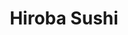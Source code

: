 ---
layout: place
title: "Hiroba Sushi"
permalink: /nevada/sparks/hiroba-sushi.html
stateAbbr: NV
stateName: Nevada
cityName: Sparks
seo:
  name: "Hiroba Sushi"
  type: Restaurant
  links: http://hirobasushinv.com/
description: "Looking for sushi in Sparks, Nevada? Check out Hiroba Sushi for a delightful Japanese dining experience. Enjoy a variety of sushi and other dishes in a welco..."
place_id: ChIJI-1XA7k-mYAR-vHkVFou5BI
photos:
  - name: >-
      places/ChIJI-1XA7k-mYAR-vHkVFou5BI/photos/AeeoHcLXZOKrjthfq0SrRlhcX5ywtK_bEk1lOkhq4Dd6QkKUCKGP3GmdxCbP_IFWxzAcIrTh3Dp0F1eprLXB69Xv36F2mDQ_wso79_oJCgaU6xMWrInBd0kos51xDGm-2BDat6B2jTmwP0sV9h_9r7VI_zHvJDmKs7HUb699s_F4gQqzFDJ3nz1FIr3qbTQruVyq2cxSUPeJ-FW1hJfLT2SFYeWNXJ4x6aN8uCzQ-YIu3NDzPLVVrUIRCNYSmFuEj2D8cDS2ulhkmfcfbG27cGmlg8FCy_iLf33Tr8_Q_juclYXiNMgXDbZYNAvc0xRepH9CBWWMYjumebMChKBFdlYYtAI8eL3g_1U2XMB-0MyE-_FugHTZzzsP85AyFO2VSdAiL0wyLdbsslZDRTh9qCiunkCkiEk-mP4aDiuK_ATsDFOO5A
    widthPx: 4032
    heightPx: 3024
    authorAttributions:
      - displayName: Won Yim
        uri: https://maps.google.com/maps/contrib/110903400351710204863
        photoUri: >-
          https://lh3.googleusercontent.com/a-/ALV-UjUfifxH-XkHBid0PtZU4SOB5p1JBhVrhAy5qMsFbwHVXwOrOvwsGg=s100-p-k-no-mo
    flagContentUri: >-
      https://www.google.com/local/imagery/report/?cb_client=maps_api_places.places_api&image_key=!1e10!2sCIHM0ogKEICAgICEvtjzGQ&hl=en-US
    googleMapsUri: >-
      https://www.google.com/maps/place//data=!3m4!1e2!3m2!1sCIHM0ogKEICAgICEvtjzGQ!2e10!4m2!3m1!1s0x80993eb90357ed23:0x12e42e5a54e4f1fa
  - name: >-
      places/ChIJI-1XA7k-mYAR-vHkVFou5BI/photos/AeeoHcJQhU5-J6WHQFMdlt_JR3EzeahpDFvatxv2ytCPCx6jYGZXo5Weuo7INu3yBbcgIo64zL28yX6xT008u_j7Rv8_1epTp0XTr8iig1m3h_sG2gZHMCbgsY4K5koaz8EOas8wz-MLLS-1VyO2k3N9Qfre766GNEUchBYw54SabVM-VQnDZmll95J1iL-DQc4L8VYF-gIoziRDzRMDOJQ-spGCxwJCfaalD5ffrX18gNlUV0hS2JenfFuyoumEbLAcOvSjmkbBxtjL0fGMGQ9w3N_0nF83aljyqubjTcGabiWPpg0dWkthdGdGma_upQDyzvWDhR7HxBZVsM4-vHEAnEwvkcraajAPR2ZgVlMYOPZwaDl0ZU_LbIgRNxDSFPUH92jPfCtvCWazPT2_VpDoEKt4Lr3EWgTpEj9BiCByDVbYjhA
    widthPx: 4080
    heightPx: 3072
    authorAttributions:
      - displayName: April Heinsch
        uri: https://maps.google.com/maps/contrib/109843795453877046003
        photoUri: >-
          https://lh3.googleusercontent.com/a-/ALV-UjVd2_O0G5p6H5lu9nBWlO8wVjkcmSPNaRkK7GQPqKOnJMsNmMlBrw=s100-p-k-no-mo
    flagContentUri: >-
      https://www.google.com/local/imagery/report/?cb_client=maps_api_places.places_api&image_key=!1e10!2sCIHM0ogKEICAgIC_qpSUgAE&hl=en-US
    googleMapsUri: >-
      https://www.google.com/maps/place//data=!3m4!1e2!3m2!1sCIHM0ogKEICAgIC_qpSUgAE!2e10!4m2!3m1!1s0x80993eb90357ed23:0x12e42e5a54e4f1fa
  - name: >-
      places/ChIJI-1XA7k-mYAR-vHkVFou5BI/photos/AeeoHcIZAPemZmE4p3gmvWZAFm1oQ9mHer4elu3K6t336N2Ezf8Yn8OXmLvBhs7RS7UGenHsw68pIPPivOgQMEpi5-9hsKcueaNXQO2cLcHsaSvDFaf3fO5xz88DUelmM8Rl4u5Yahlnfea84QuCxI61l86DDf6CDp74_cITbLAHjiWRVTZuLonig3eKo-KQ67zHdfr-hB2ZbJK4nVig4ebpCQ7fOymIOTKR7dZRo_gJHnzJtjVdP9e_DFGy_NsFC3I7WXTDBv7jvSV3zJwzj4ylY5wLMC2QJ3pHYCiQlMA8VVKSCW2aiT2rnMT7VRw00Bq2MaV437hTxnFDdqx8lFgFmkmSCIVNFcTruiCkKFiEtK3ldgT-uFfFxqjXivco9fk-AJhzszU9rHGdLhXb_pYmFAmK5gFrfXdjWQNC9yk8TdjP22TI
    widthPx: 4000
    heightPx: 3000
    authorAttributions:
      - displayName: Mox Wanderer
        uri: https://maps.google.com/maps/contrib/106106842958733038343
        photoUri: >-
          https://lh3.googleusercontent.com/a-/ALV-UjUXLtp920EmTvZkv8FPgKn59hwrAShx_G2U2sRarWfoIIXK-8pg=s100-p-k-no-mo
    flagContentUri: >-
      https://www.google.com/local/imagery/report/?cb_client=maps_api_places.places_api&image_key=!1e10!2sCIHM0ogKEICAgICN-seLmwE&hl=en-US
    googleMapsUri: >-
      https://www.google.com/maps/place//data=!3m4!1e2!3m2!1sCIHM0ogKEICAgICN-seLmwE!2e10!4m2!3m1!1s0x80993eb90357ed23:0x12e42e5a54e4f1fa
  - name: >-
      places/ChIJI-1XA7k-mYAR-vHkVFou5BI/photos/AeeoHcK5kx-06NYaVCCCDa_8FhB6cH662_pSiY6S19Yt29w7boab6m86kmcuBO26JXozJjIjJHUG0twYVOtztJOv4GuNkEcxHx7kQUTBJVSeOqeDpoGTmyoV0Wqb-0FEPDhvxElPaqIFc49BtT04b9VpMMfncAtrJAKc9KW0DXVQ7jIt5lhQTNk-SS7MHF4Cg2Kz6xuQ1LQWnpUY-btQMbc3Zy5-cEszCO3BAzuTxEN1Z3UBfdT68ZnyoHtZH9Z84ZHtt-jIJmMcS1XqStVQ1_Q2CmfDNp47AR4_noRg7CThDKUa5WI92pY5OXea77VwkfNV2obcBtpcw6PJ3EI8CUHoqD5X4zTy15j0o3NY2mJPxuKsxguEs2pDrVzvBBD08JvLUzCyXcisx4SoSxW8v8oqCLUlvycCF0YaE-tpZjIMLrI6iU2W_N8qk9JmN7432CDm
    widthPx: 3000
    heightPx: 4000
    authorAttributions:
      - displayName: TEUILA GALLOWAY
        uri: https://maps.google.com/maps/contrib/103260228162056804899
        photoUri: >-
          https://lh3.googleusercontent.com/a/ACg8ocJE51xtROjSOlJYUhPifAC2x2fHzBB9OUQ_tu8OXSxKSbufs9PA=s100-p-k-no-mo
    flagContentUri: >-
      https://www.google.com/local/imagery/report/?cb_client=maps_api_places.places_api&image_key=!1e10!2sCIABIhADydER5C1nfmfvbyIACTln&hl=en-US
    googleMapsUri: >-
      https://www.google.com/maps/place//data=!3m4!1e2!3m2!1sCIABIhADydER5C1nfmfvbyIACTln!2e10!4m2!3m1!1s0x80993eb90357ed23:0x12e42e5a54e4f1fa
  - name: >-
      places/ChIJI-1XA7k-mYAR-vHkVFou5BI/photos/AeeoHcJQwAKDSrjv8HMcZNeJ8AOiu__rfnM07o5O7JeNbdSbOtC-DICWzpPQ_fb3k0duQAGjTQxRQUiNI_Xyz8oW1lXQVPbFYqj5jHnMwQLPisQDqcOu_F0vuHXbxcMDVt3zjp-EFxwrLZYKc_F1oCkR0z7GzwhMCuRj9ljMZBeDILiN_Z6Yei3u3QfDcJsfBhpAnurN3_z82jYwi9O10FZQ19mJfMpIPG_HyUmAPqiGOWIG8L8n9lIc7lxUGppWfEa5PTu5XTlWhY_vqkUB1orWD7Qnt1L1YsnCMUL4x7XKq_m47Slb7NyncsfesDmLPvYAJ4CYjvo4uU3ejz8bZEAPxIzsdHuTKkPxD2LF3oCuBRc-hR3akB8H3OO8G5P0IiRiH-PS5HcLxFh7jCFYjqLnbE9FHMvrdcESVe0UPAdxzqmtysu8
    widthPx: 4080
    heightPx: 3072
    authorAttributions:
      - displayName: Chad Grayot
        uri: https://maps.google.com/maps/contrib/110214733861195633070
        photoUri: >-
          https://lh3.googleusercontent.com/a-/ALV-UjV6Ldh2INN3h2sSLiZIPaDgIu_KAMdhH8tP7m011snGUKDAKQU=s100-p-k-no-mo
    flagContentUri: >-
      https://www.google.com/local/imagery/report/?cb_client=maps_api_places.places_api&image_key=!1e10!2sCIHM0ogKEICAgIC1-66-1gE&hl=en-US
    googleMapsUri: >-
      https://www.google.com/maps/place//data=!3m4!1e2!3m2!1sCIHM0ogKEICAgIC1-66-1gE!2e10!4m2!3m1!1s0x80993eb90357ed23:0x12e42e5a54e4f1fa
  - name: >-
      places/ChIJI-1XA7k-mYAR-vHkVFou5BI/photos/AeeoHcKtQ6hYy2IoRSIhYwPIhHY-KGCXDaRg7EgyFXphIC_GzTnFjz5LdO6GWTAbXFj-jaQXwoSrBDk4Qk2g-CBcP3qijtnbMn997cFUPeNg5qpiHihMdMpKgZd3IuLv2RoLnm-pDliLQp00-zhR-XoH2PHPUlVXuVrlb24wcgDLGxU5OKa9ypy1I5nRbwZHsYQ8U1ECHCAyB_Kv99gws4Nn_RRleuWEpm6n_ZwmFIO5jarFLT54IkO__NKqJWW5UAHu2ARjHRpWmrjzdJIzGzuU7M6R_nKVldWOPbsLFqFCin2Ub_vlDMKk-YuBo9oeZ4ydv8vMyVP8F5mVgrNidYqrH1OWlRhvI66oN_2claxJqGPmwLoYrn7OmknLqcQNPxjLJyWAjJEP_Gwpf2jFcBT7rUQaQdLVgvo6Fv1UEw
    widthPx: 2268
    heightPx: 4032
    authorAttributions:
      - displayName: Jim Gaston
        uri: https://maps.google.com/maps/contrib/103676464667776660553
        photoUri: >-
          https://lh3.googleusercontent.com/a-/ALV-UjXYgckZz3J-O61Yi5GzVDnmb57hmiv3NHO_GY4o8fF0Ek-xNbhxSA=s100-p-k-no-mo
    flagContentUri: >-
      https://www.google.com/local/imagery/report/?cb_client=maps_api_places.places_api&image_key=!1e10!2sCIHM0ogKEICAgIDX6ekp&hl=en-US
    googleMapsUri: >-
      https://www.google.com/maps/place//data=!3m4!1e2!3m2!1sCIHM0ogKEICAgIDX6ekp!2e10!4m2!3m1!1s0x80993eb90357ed23:0x12e42e5a54e4f1fa
  - name: >-
      places/ChIJI-1XA7k-mYAR-vHkVFou5BI/photos/AeeoHcLIt_RktkX9RzOqMxkqz3U5Nx3pcLueNdPwCiJjfoRUlBONv1lW-xjxuBgEvw2gkOg4p8-yC3IX3hXBioy9bTHCaFHP1C58ViZ9Qbd3CI8WMMfy79dSMzOmLTzIUeMWfj4eSqonA-lvj7cBgKB2ligwKr2saa9VyP8v3ZirSyujVItx-cNPsnh3RfA4U6CBuexkybAmCOImxwBlFPkIGDlbNWUeD_xN_AxQCYuUWGJJG_KR_R63ezBqF2xBz1cXHJfdR-sxH2rTIhaTSlagsiTF1a5HLJlboFqD5ji4SaRTkk5qVd28vCrZHqp0mG2PV55UHpu5VquDTVzl9c2uzcp7PWM_U2duWBoQGsGddYZRS-juiyxNltLxM2XKascbiDXUwR3Q8eMhKZTweDYbD7USqz4wjyV8WYWw_HMW0jNmLw
    widthPx: 4032
    heightPx: 3024
    authorAttributions:
      - displayName: Rebecca M
        uri: https://maps.google.com/maps/contrib/112938809109420220960
        photoUri: >-
          https://lh3.googleusercontent.com/a-/ALV-UjWyX8RtG0SPkcO-x0Vi2TbgNuuXRW6_73GKrSVM6ScHzviPSjojEg=s100-p-k-no-mo
    flagContentUri: >-
      https://www.google.com/local/imagery/report/?cb_client=maps_api_places.places_api&image_key=!1e10!2sCIHM0ogKEICAgICqor6QIA&hl=en-US
    googleMapsUri: >-
      https://www.google.com/maps/place//data=!3m4!1e2!3m2!1sCIHM0ogKEICAgICqor6QIA!2e10!4m2!3m1!1s0x80993eb90357ed23:0x12e42e5a54e4f1fa
  - name: >-
      places/ChIJI-1XA7k-mYAR-vHkVFou5BI/photos/AeeoHcK2Od8x2lfK-zmJBEy0K8Di1wa_ChLFIGwN5QhL7zzh5JNS9-8D1HWNSnBOs2G69aGMjHj5W4AbvKEW8gzH0k7aE-ykaWEmp5s8aGjvUaL34RpEbrC8k3ZXCcW6yJQcDBnjiru50CgA2qzV4-R0-eWHwiJSqY4VWPCrSbo9g6e0AVaZx-Gtq4-0Yh9Umh-q2ileUL8wTFfOYMwoiGX4JKcv06PjcEKN-W5qQQfiXFqvk_b6H_srDYfHZ8x1IxIsJJPyogJPOFgTh8dBc_e1thm9yGYqGxERcNRP6p3qeywdc1fK4L924MnF8snJkqfHZOVmmwS2QwZcc3ccO99Qg-0a7V2uN0P1oVC8OieBtd7ii6vr9b9NzyI26Kv9GLcbWTJIGgZRJ57IiYluVvuAm8QqPIbWWDzFLecPkuJWeZv8cvwR
    widthPx: 4000
    heightPx: 3000
    authorAttributions:
      - displayName: Nathaniel Kwok
        uri: https://maps.google.com/maps/contrib/117473969117833889313
        photoUri: >-
          https://lh3.googleusercontent.com/a-/ALV-UjU5paYjtgHQTj7wTh4-twMivb4JHZ2xXzWo-YNwOJPYqKpaeCvp=s100-p-k-no-mo
    flagContentUri: >-
      https://www.google.com/local/imagery/report/?cb_client=maps_api_places.places_api&image_key=!1e10!2sCIHM0ogKEICAgIC1pqfKwwE&hl=en-US
    googleMapsUri: >-
      https://www.google.com/maps/place//data=!3m4!1e2!3m2!1sCIHM0ogKEICAgIC1pqfKwwE!2e10!4m2!3m1!1s0x80993eb90357ed23:0x12e42e5a54e4f1fa
  - name: >-
      places/ChIJI-1XA7k-mYAR-vHkVFou5BI/photos/AeeoHcLHSd3Gj2UBGQF24JchIJwMbNL8q0DquHZEZYWzrmoZwurZQENfhzOHHhJJxcd0eS703E8zeCNOm4uLdO8qUlPLpHPPMzDC1TbdPYBJoeB450VhjXzbU7GbkQWlo-C3u8h8B_3yMOTng-FvufWxzYvo_MATRdW6fKdnVKRuu7aq3ojkt7e0FRa7WhZkt2ukA-vCpzHm0JrfLphGWqWZrk9vn1uHDsmeGd1jeUZI75DhMljAFH2ug5xvXCMtWV8hNA7OO0OOyQ8YH4B1uFOmtQmWXiuJyiWFX_Jyqcv5OPXGdCzcWrG4II5qq4pw2HQj7KARL0UqOxMzalmaTxfDolPo82Ai3-zhijnKbBF4gs79aM5B20f9H6jPuiUBh-TTAmY6k5q5dU72ssDsMoMxvnvhSDUJafOFHkpbAdHurCFuHgJzQ3n8EUC1XLkGBQ
    widthPx: 3000
    heightPx: 4000
    authorAttributions:
      - displayName: TEUILA GALLOWAY
        uri: https://maps.google.com/maps/contrib/103260228162056804899
        photoUri: >-
          https://lh3.googleusercontent.com/a/ACg8ocJE51xtROjSOlJYUhPifAC2x2fHzBB9OUQ_tu8OXSxKSbufs9PA=s100-p-k-no-mo
    flagContentUri: >-
      https://www.google.com/local/imagery/report/?cb_client=maps_api_places.places_api&image_key=!1e10!2sCIABIhADycKzcQltgGfmKjsACvvo&hl=en-US
    googleMapsUri: >-
      https://www.google.com/maps/place//data=!3m4!1e2!3m2!1sCIABIhADycKzcQltgGfmKjsACvvo!2e10!4m2!3m1!1s0x80993eb90357ed23:0x12e42e5a54e4f1fa
  - name: >-
      places/ChIJI-1XA7k-mYAR-vHkVFou5BI/photos/AeeoHcIWz8ozVYh2GkbpDVA78wlObb9h13Pgr7MGf-5HkEtUlPw-m_U0H0HnKCbJnWsYt2VPvm87J5NIVzNuQxCfmfm7YEjJAIKdhnDO7IEUpDlDcFshAM2qHgDFralunokYmihUDVPTHQBgCTomlv6Enp3FTF3CkKvQSyAe9m6_nuEigJVC0Jpw2Ks71J1hLEO2txFekVjxt3P8eGYzoq848aojcsW1AzRFpfCOSfU-lJ0o7EuZaDAFr-LIcSG1VTnDBW83BgNZz0dG9SiOIoINuizZDkHm83iVpVKC3klus_iWfuJvfQSpYphoyAFUTJRg3kLouF9w7k-8SpJ5fD5pQh_HgSKGVXyk22qv2b_emgM1wpK4IKOo2rLALnk9IWI5faTgjdH0iWVFqkJSC3rjbwVr66FdjyxpNsHCTEDvbZqMKA
    widthPx: 4000
    heightPx: 1848
    authorAttributions:
      - displayName: Paul Pointer
        uri: https://maps.google.com/maps/contrib/107475303641917602285
        photoUri: >-
          https://lh3.googleusercontent.com/a-/ALV-UjVo3DExjDtfz3-ap3PTJVRxWJ5ZaOQ7PwQXLLFoR8Oag2GSq8tK=s100-p-k-no-mo
    flagContentUri: >-
      https://www.google.com/local/imagery/report/?cb_client=maps_api_places.places_api&image_key=!1e10!2sCIHM0ogKEICAgICjoZ-4Cw&hl=en-US
    googleMapsUri: >-
      https://www.google.com/maps/place//data=!3m4!1e2!3m2!1sCIHM0ogKEICAgICjoZ-4Cw!2e10!4m2!3m1!1s0x80993eb90357ed23:0x12e42e5a54e4f1fa
address: '1495 E Prater Way #113, Sparks, NV 89434, USA'
street: '1495 E Prater Way #113'
city: Sparks
state: NV
zip: '89434'
country: USA
neighborhood: null
latitude: '39.541551'
longitude: '-119.716119'
accessibility_options:
  wheelchairAccessibleParking: true
  wheelchairAccessibleEntrance: true
  wheelchairAccessibleRestroom: true
  wheelchairAccessibleSeating: true
business_status: OPERATIONAL
name: Hiroba Sushi
google_maps_links:
  directionsUri: >-
    https://www.google.com/maps/dir//''/data=!4m7!4m6!1m1!4e2!1m2!1m1!1s0x80993eb90357ed23:0x12e42e5a54e4f1fa!3e0
  placeUri: https://maps.google.com/?cid=1361263952878957050
  writeAReviewUri: >-
    https://www.google.com/maps/place//data=!4m3!3m2!1s0x80993eb90357ed23:0x12e42e5a54e4f1fa!12e1
  reviewsUri: >-
    https://www.google.com/maps/place//data=!4m4!3m3!1s0x80993eb90357ed23:0x12e42e5a54e4f1fa!9m1!1b1
  photosUri: >-
    https://www.google.com/maps/place//data=!4m3!3m2!1s0x80993eb90357ed23:0x12e42e5a54e4f1fa!10e5
primary_type: Sushi Restaurant
opening_hours:
  regular: null
  current: null
secondary_opening_hours:
  regular:
    weekdayDescriptions: null
    type: null
  current:
    weekdayDescriptions: null
    type: null
phone: (775) 470-8177
price_level: PRICE_LEVEL_MODERATE
price_range: $20 &ndash; $30
rating: '4.3'
rating_count: 487
website: http://hirobasushinv.com/
reviews: null
parking_options: null
payment_options: null
allow_dogs: null
curbside_pickup: null
delivery: null
dine_in: null
good_for_children: null
good_for_groups: null
good_for_sports: null
live_music: null
menu_for_children: null
outdoor_seating: null
reservable: null
restroom: null
serves_beer: null
serves_breakfast: null
serves_brunch: null
serves_cocktails: null
serves_coffee: null
serves_dinner: null
serves_dessert: null
serves_lunch: null
serves_vegetarian_food: null
serves_wine: null
takeout: null
summary: null

---